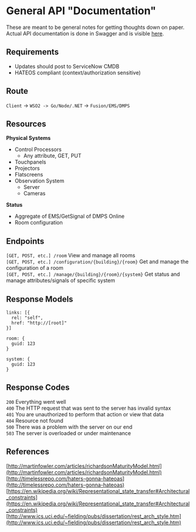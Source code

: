 # General API "Documentation"

These are meant to be general notes for getting thoughts down on paper. Actual API documentation is done in Swagger and is visible [here](https://byuoitav.github.io/av-api/).

## Requirements
- Updates should post to ServiceNow CMDB
- HATEOS compliant (context/authorization sensitive)

## Route
`Client` -> `WSO2 -> Go/Node/.NET` -> `Fusion/EMS/DMPS`

## Resources
**Physical Systems**  
- Control Processors
  - Any attribute, GET, PUT
- Touchpanels
- Projectors
- Flatscreens
- Observation System
  - Server
  - Cameras

**Status**  
- Aggregate of EMS/GetSignal of DMPS Online
- Room configuration

## Endpoints
`[GET, POST, etc.] /room` View and manage all rooms  
`[GET, POST, etc.] /configuration/{building}/{room}` Get and manage the configuration of a room  
`[GET, POST, etc.] /manage/{building}/{room}/{system}` Get status and manage attributes/signals of specific system  

## Response Models
```
links: [{
  rel: "self",
  href: "http://[root]"
}]
```
```
room: {
  guid: 123
}
```
```
system: {
  guid: 123
}
```

## Response Codes
`200` Everything went well  
`400` The HTTP request that was sent to the server has invalid syntax  
`401` You are unauthorized to perform that action or view that data  
`404` Resource not found  
`500` There was a problem with the server on our end  
`503` The server is overloaded or under maintenance  

## References
[http://martinfowler.com/articles/richardsonMaturityModel.html](http://martinfowler.com/articles/richardsonMaturityModel.html)  
[http://timelessrepo.com/haters-gonna-hateoas](http://timelessrepo.com/haters-gonna-hateoas)  
[https://en.wikipedia.org/wiki/Representational_state_transfer#Architectural_constraints](https://en.wikipedia.org/wiki/Representational_state_transfer#Architectural_constraints)  
[http://www.ics.uci.edu/~fielding/pubs/dissertation/rest_arch_style.htm](http://www.ics.uci.edu/~fielding/pubs/dissertation/rest_arch_style.htm)  
